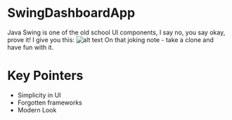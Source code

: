 # SwingDashboardApp
Java Swing is one of the old school UI components,
I say no, 
you say okay, prove it!
I give you this:
![alt text](https://github.com/k33ptoo/SwingDashboardApp/blob/master/images/sc.png)
On that joking note - take a clone and have fun with it.


# Key Pointers
* Simplicity in UI
* Forgotten frameworks
* Modern Look
